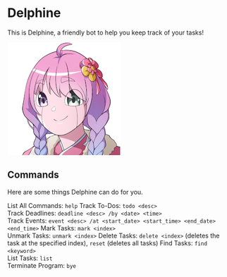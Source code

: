 # Delphine

This is Delphine, a friendly bot to help you keep track of your tasks! 

![](src/main/resources/view/png/bot.png)

## Commands

Here are some things Delphine can do for you.

List All Commands: `help`
Track To-Dos: `todo <desc>`  
Track Deadlines: `deadline <desc> /by <date> <time>`  
Track Events: `event <desc> /at <start_date> <start_time> <end_date> <end_time>`
Mark Tasks: `mark <index>`  
Unmark Tasks: `unmark <index>`
Delete Tasks: `delete <index>` (deletes the task at the specified index), `reset` (deletes all tasks)
Find Tasks: `find <keyword>`  
List Tasks: `list`  
Terminate Program: `bye`  